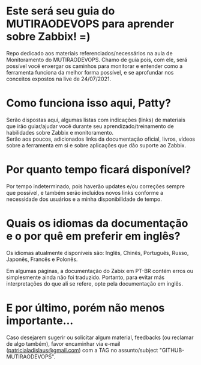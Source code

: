 # Este será seu guia do MUTIRAODEVOPS para aprender sobre Zabbix! =)
Repo dedicado aos materiais referenciados/necessários na aula de Monitoramento do MUTIRAODEVOPS. Chamo de guia pois, com ele, será possível você enxergar os caminhos para monitorar e entender como a ferramenta funciona da melhor forma possível, e se aprofundar nos conceitos expostos na live de 24/07/2021.

# Como funciona isso aqui, Patty?
Serão dispostas aqui, algumas listas com indicações (links) de materiais que irão guiar/ajudar você durante seu aprendizado/treinamento de habilidades sobre Zabbix e monitoramento.  
Serão aos poucos, adicionados links da documentação oficial, livros, vídeos sobre a ferramenta em si e sobre aplicações que dão suporte ao Zabbix.

# Por quanto tempo ficará disponível?
Por tempo indeterminado, pois haverão updates e/ou correções sempre que possível, e também serão incluídos novos links conforme a necessidade dos usuários e a minha disponibilidade de tempo.

# Quais os idiomas da documentação e o por quê em preferir em inglês?
Os idiomas atualmente disponíveis são: Inglês, Chinês, Português, Russo, Japonês, Francês e Polonês.

Em algumas páginas, a documentação do Zabix em PT-BR contém erros ou simplesmente ainda não foi traduzido. Portanto, para evitar más interpretações do que ali se refere, opte pela documentação em inglês.

# E por último, porém não menos importante...
Caso desejarem sugerir ou solicitar algum material, feedbacks (ou reclamar de algo também), favor encaminhar via e-mail (patricialadislaus@gmail.com) com a TAG no assunto/subject "GITHUB-MUTIRAODEVOPS".
